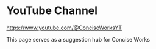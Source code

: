 # YouTube Channel
https://www.youtube.com/@ConciseWorksYT

This page serves as a suggestion hub for Concise Works
